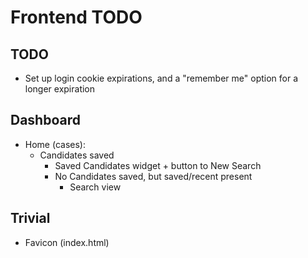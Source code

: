 # Frontend TODO

## TODO

- Set up login cookie expirations, and a "remember me" option for a longer expiration

## Dashboard

- Home (cases):
  - Candidates saved
    - Saved Candidates widget + button to New Search
    - No Candidates saved, but saved/recent present
      - Search view

## Trivial

- Favicon (index.html)
